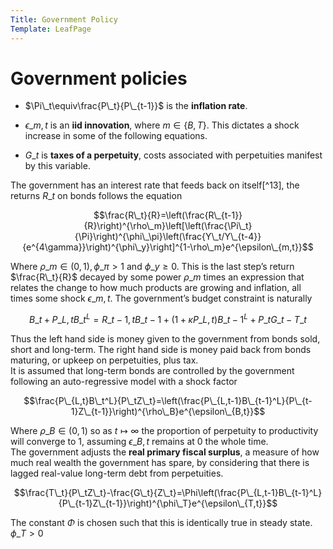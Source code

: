 ```yaml
---
Title: Government Policy
Template: LeafPage
---
```


# Government policies

-   $\Pi\_t\equiv\frac{P\_t}{P\_{t-1}}$ is the **inflation rate**.

-   $\epsilon\_{m,t}$ is an **iid innovation**, where $m\in\{B,T\}$.
    This dictates a shock increase in some of the following equations.

-   $G\_t$ is **taxes of a perpetuity**, costs associated with
    perpetuities manifest by this variable.

The government has an interest rate that feeds back on itself[^13], the
returns $R\_t$ on bonds follows the equation

$$\frac{R\_t}{R}=\left(\frac{R\_{t-1}}{R}\right)^{\rho\_m}\left[\left(\frac{\Pi\_t}{\Pi}\right)^{\phi\_\pi}\left(\frac{Y\_t/Y\_{t-4}}{e^{4\gamma}}\right)^{\phi\_y}\right]^{1-\rho\_m}e^{\epsilon\_{m,t}}$$

Where $\rho\_m\in(0,1),\phi\_\pi>1$ and $\phi\_y\geq0$. This is the last
step’s return $\frac{R\_t}{R}$ decayed by some power $\rho\_m$ times an
expression that relates the change to how much products are growing and
inflation, all times some shock $\epsilon\_{m,t}$. The government’s
budget constraint is naturally

$$B\_t+P\_{L,t}B\_t^L=R\_{t-1,t}B\_{t-1}+(1+\kappa P\_{L,t})B\_{t-1}^L+P\_tG\_t-T\_t$$

Thus the left hand side is money given to the government from bonds
sold, short and long-term. The right hand side is money paid back from
bonds maturing, or upkeep on perpetuities, plus tax.\
It is assumed that long-term bonds are controlled by the government
following an auto-regressive model with a shock factor

$$\frac{P\_{L,t}B\_t^L}{P\_tZ\_t}=\left(\frac{P\_{L,t-1}B\_{t-1}^L}{P\_{t-1}Z\_{t-1}}\right)^{\rho\_B}e^{\epsilon\_{B,t}}$$

Where $\rho\_B\in(0,1)$ so as $t\mapsto\infty$ the proportion of
perpetuity to productivity will converge to $1$, assuming
$\epsilon\_{B,t}$ remains at $0$ the whole time.\
The government adjusts the **real primary fiscal surplus**, a
measure of how much real wealth the government has spare, by considering
that there is lagged real-value long-term debt from perpetuities.

$$\frac{T\_t}{P\_tZ\_t}-\frac{G\_t}{Z\_t}=\Phi\left(\frac{P\_{L,t-1}B\_{t-1}^L}{P\_{t-1}Z\_{t-1}}\right)^{\phi\_T}e^{\epsilon\_{T,t}}$$

The constant $\Phi$ is chosen such that this is identically true in
steady state. $\phi\_T>0$
